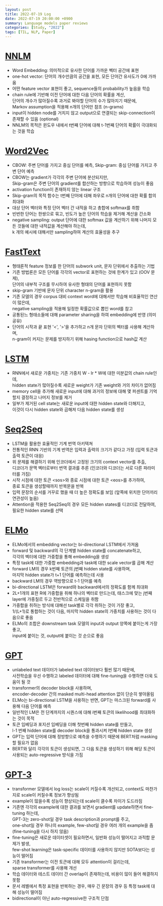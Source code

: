 ```yaml
---
layout: post
title: 2022-07-19 Log
date: 2022-07-19 20:00:00 +0900
summary: Language models paper reviews
categories: [Study, "2022"]
tags: [TIL, NLP, Paper]
---
```


# [NNLM](https://youtu.be/bvSHJG-Fz3Y)
- Word Embedding: 의미적으로 유사한 단어를 가까운 벡터 공간에 표현
- one-hot vector: 단어의 개수만큼의 공간을 표현, 모든 단어간 유사도가 0에 가까움
- 어떤 feature vector 표현이 좋고, sequence들의 probability가 높음을 학습
- chain rule에 기반해 이전 단어에 대한 다음 단어의 확률을 계산,   
  단어의 개수가 많아질수록 과거로 봐야할 단어의 수가 많아지기 때문에,   
  Markov assumption을 적용해 n개의 단어만 참조 (n-grams)
- input이 hidden node를 거치지 않고 output으로 연결되는 skip-connection이 존재할 수 있음 (optional)
- NNLM의 목적은 윈도우 내에서 t번째 단어에 대해 t-1번째 단어의 확률이 극대화되는 것을 학습

# [Word2Vec](https://youtu.be/s2KePv-OxZM)
- CBOW: 주변 단어를 가지고 중심 단어를 예측, Skip-gram: 중심 단어를 가지고 주변 단어 예측
- CBOW는 gradient가 각각의 주변 단어에 분산되지만,   
  Skip-gram은 주변 단어의 gradient를 합산하는 방향으로 학습하여 성능이 좋음
- activation function이 존재하지 않는 linear 구조
- Skip-gram의 목적 함수는 t번째 단어에 대해 좌우로 n개의 단어에 대한 확률 합의 최대화
- 대상 단어 벡터와 특정 단어 벡터 간 내적을 하고 총합에 softmax를 취함
- 빈번한 단어는 한쌍으로 묶고, 빈도가 높은 단어의 학습을 제거해 계산을 간소화
- negative sampling: output 단어에 대한 softmax 값을 계산하기 위해 나머지 모든 것들에 대한 내적값을 계산해야 하는데,   
  k 개의 예시에 대해서만 sampling하여 계산의 효율성을 추구

# [FastText](https://youtu.be/7UA21vg4kKE)
- 형태론적 feature 정보를 한 단어의 subwork unit, 문자 단위에서 추출하는 기법
- 기존 방법론은 모든 단어를 각각의 vector로 표현하는 것에 한계가 있고 (OOV 문제),   
  단어의 내부적 구조를 무시하여 유사한 형태의 단어를 표현하지 못함
- skip-gram 기반에 문자 단위 character n-gram을 활용
- 기존 모델의 경우 corpus 대비 context word에 대해서만 학습해 비효율적인 연산이 많은데,   
  negative sampling을 적용해 일정한 확률값으로 뽑인 word를 참고
- 공통된느 형태소들에 대해 parameter sharing을 하여 embedding에 반영 (의미 공유)
- 단어의 시작과 끝 표현 '<', '>'을 추가하고 n개 문자 단위의 벡터를 사용해 계산하며,   
  n-gram이 커지는 문제를 방지하기 위해 hasing function으로 hash값 계산

# [LSTM](https://youtu.be/bX6GLbpw-A4)
- RNN에서 새로운 가중치는 기존 가중치 W - lr * W에 대한 미분값의 chain rule인데,   
  hidden state가 많아질수록 새로운 weight가 기존 weight와 거의 차이가 없어짐
- memory cell을 추가해 새로운 input에 대해 과거의 정보에 대해 몇 퍼센트를 기억할지 결정하고 나머지 정보를 제거
- 일부가 제거된 cell state는 새로운 input에 대한 hidden state와 더해지고,   
  이것이 다시 hidden state와 곱해져 다음 hidden state를 생성

# [Seq2Seq](https://youtu.be/4DzKM0vgG1Y)
- LSTM을 활용한 효율적인 기계 번역 아키텍쳐
- 전통적인 RNN 기반의 기계 번역은 입력과 출력의 크기가 같다고 가정 (입력 토큰과 출력 토큰이 대응)
- 위 문제를 해결하기 위해 인코더에서 고정된 크기의 context vector를 추출,   
  디코더가 문맥 벡터로부터 번역 결과를 추론 (인코더와 디코더는 서로 다른 파라미터를 가짐)
- 시작 시점에 대한 토큰 \<sos>와 종료 시점에 대한 토큰 \<eos>를 추가하여,   
  종료 토큰을 생성할때까지 반복문을 반복
- 입력 문장의 순서를 거꾸로 했을 때 더 높은 정확도를 보임 (앞쪽에 위치한 단어끼리 연관성이 높음)
- Attention을 적용한 Seq2Seq의 경우 모든 hidden states를 디코더로 전달하여,   
  필요한 hidden state를 선택

# [ELMo](https://youtu.be/zV8kIUwH32M)
- ELMo에서의 embedding vector는 bi-directional LSTM에서 가져옴
- forward 및 backward의 각 단계별 hidden state를 concatenate하고,   
  각각의 벡터에 대한 가중합을 통해 embedding을 생성
- 특정 task에 대한 가중합 embedding과 task에 대한 scale vector를 곱해 계산
- forward LM의 경우 k번째 토큰의 j번째 hidden state를 사용하며,   
  마지막 hidden state가 t+1 단어를 예측하는데 사용
- backward LM의 경우 역방향으로 t-1 단어를 예측
- bi-directional LSTM은 forward와 backward에서의 정확도를 함께 최대화
- 2L+1개의 표현 R에 가중합을 취해 하나의 벡터로 만드는데, 태스크에 맞는 j번째 layer에 가중칠르 두고 전반적으로 스케일을 취함
- 가중합을 취하는 방식에 대해선 task별로 각각 취하는 것이 가장 좋고,   
  1/(L+1)로 통합하는 것이 다음, 마지막 hidden state의 가중치를 사용하는 것이 다음으로 좋음
- ELMo의 조합은 downstream task 모델의 input과 output 양쪽에 붙이는게 가장 좋고,   
  input에 붙이는 것, output에 붙이는 것 순으로 좋음

# [GPT](https://youtu.be/o_Wl29aW5XM)
- unlabeled text 데이터가 labeled text 데이터보다 훨씬 많기 때문에,   
  사전학습을 우선 수행하고 labeled 데이터에 대해 fine-tuning을 수행하면 더욱 도움이 될 것
- transformer의 decoder block을 사용하며,   
  encoder-decoder 간의 masked multi-head attention 없이 단순히 쌓아올림
- ELMo는 bi-directional LSTM을 사용하는 반면, GPT는 마스크된 forward를 사용해 다음 단어를 예측
- 일반적인 LM은 전 단계까지의 시퀀스에 대해 i번째 토큰의 likelihood를 최대화하는 것이 목적
- 토큰 임베딩과 포지션 임베딩을 더해 첫번째 hidden state를 만들고,   
  l-1 번째 hidden state를 decoder block을 통과시켜 l번째 hidden state 생성
- GPT는 입력 단어에 대해 정방향으로 예측을 수행하기 때문에 BERT처럼 masking할 필요가 없음
- BERT와 달리 각각의 토큰이 생성되면, 그 다음 토큰을 생성하기 위해 해당 토큰이 사용되는 auto-regressive 방식을 가짐

# [GPT-3](https://youtu.be/xNdp3_Zrr8Q)
- transformer 모델에서 log loss는 scale이 커질수록 개선되고, context도 마찬가지로 scale이 커질수록 정보가 향상됨
- example이 많을수록 성능이 향상되는데 scale이 클수록 차이가 도드라짐
- 기존엔 각각의 example에 대한 결과를 보면서 gradient를 update하면서 fine-tuning 하는데,   
  GPT-3는 zero-shot일 경우 task description과 prompt를 주고,   
  one-shot일 경우 하나의 example, few-shot일 경우 여러 개의 example을 줌 (fine-tuning을 다시 하지 않음)
- fine-tuning은 새로운 데이터셋이 필요하면서, 일반화 성능이 떨어지고 과적합 문제가 발생,   
  few-shot learning은 task-specific 데이터를 사용하지 않지만 SOTA보다는 성능이 떨어짐
- 기존 transformer는 이전 토큰에 대해 모두 attention이 걸리는데,   
  sparse transformer를 사용해 개선
- 학습 데이터와 테스트 데이터 간 overlap이 존재하는데, 비용이 많이 들어 해결하지 못함
- 문서 레벨에서 특정 표현을 반복하는 경우, 매우 긴 문장의 경우 등 특정 task에 대해 성능이 떨어짐
- bidirectional이 아닌 auto-regressive한 구조적 단점
